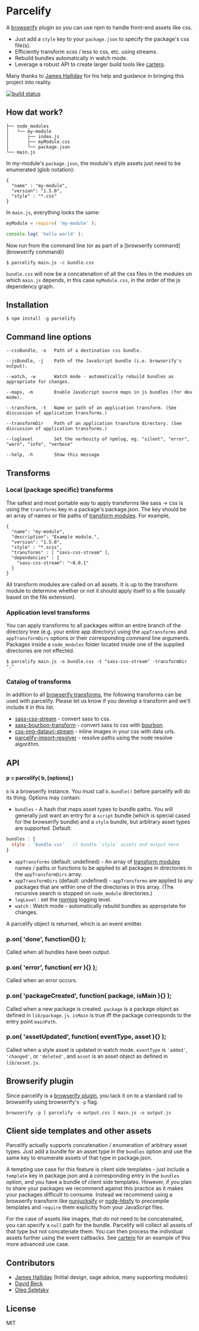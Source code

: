 # Parcelify

A [browserify](http://browserify.org/) plugin so you can use npm to handle front-end assets like css.

* Just add a `style` key to your `package.json` to specify the package's css file(s).
* Efficiently transform scss / less to css, etc. using streams.
* Rebuild bundles automatically in watch mode.
* Leverage a robust API to create larger build tools like [cartero](https://github.com/rotundasoftware/cartero).

Many thanks to [James Halliday](https://twitter.com/substack) for his help and guidance in bringing this project into reality.

[![build status](https://secure.travis-ci.org/rotundasoftware/parcelify.png)](http://travis-ci.org/rotundasoftware/parcelify)

## How dat work?

```
├── node_modules
│   └── my-module
│       ├── index.js
│       ├── myModule.css
│       └── package.json
└── main.js
```

In my-module's `package.json`, the module's style assets just need to be enumerated (glob notation):

```
{
  "name" : "my-module",
  "version": "1.5.0",
  "style" : "*.css"
}
```

In `main.js`, everything looks the same:

```javascript
myModule = require( 'my-module' );

console.log( 'hello world' );
```

Now run from the command line (or as part of a [browserify command](browserify command))

```
$ parcelify main.js -c bundle.css
```

`bundle.css` will now be a concatenation of all the css files in the modules on which `main.js` depends, in this case `myModule.css`, in the order of the js dependency graph.

## Installation

```
$ npm install -g parcelify
```

## Command line options

```
--cssBundle, -o   Path of a destination css bundle.

--jsBundle, -j    Path of the JavaScript bundle (i.e. browserify's output).

--watch, -w       Watch mode - automatically rebuild bundles as appropriate for changes.

--maps, -m        Enable JavaScript source maps in js bundles (for dev mode).

--transform, -t   Name or path of an application transform. (See discussion of application transforms.)

--transformDir    Path of an application transform directory. (See discussion of application transforms.)

--loglevel        Set the verbosity of npmlog, eg. "silent", "error", "warn", "info", "verbose"

--help, -h        Show this message
```

## Transforms

### Local (package specific) transforms

The safest and most portable way to apply transforms like sass -> css is using the `transforms` key in a package's package.json. The key should be an array of names or file paths of [transform modules](https://github.com/substack/module-deps#transforms). For example,

```
{
  "name": "my-module",
  "description": "Example module.",
  "version": "1.5.0",
  "style" : "*.scss",
  "transforms" : [ "sass-css-stream" ],
  "dependencies" : {
    "sass-css-stream": "~0.0.1"
  }
}
```

All transform modules are called on all assets. It is up to the transform module to determine whether or not it should apply itself to a file (usually based on the file extension).

### Application level transforms

You can apply transforms to all packages within an entire branch of the directory tree (e.g. your entire app directory) using the `appTransforms` and `appTransformDirs` options or their corresponding command line arguments. Packages inside a `node_modules` folder located inside one of the supplied directories are not effected.

```
$ parcelify main.js -o bundle.css -t "sass-css-stream" -transformDir "."
```

### Catalog of transforms

In addition to all [browserify transforms](https://github.com/substack/node-browserify/wiki/list-of-transforms), the following transforms can be used with parcelify. Please let us know if you develop a transform and we'll include it in this list.

* [sass-css-stream](https://github.com/rotundasoftware/sass-css-stream) - convert sass to css.
* [sass-bourbon-transform](https://github.com/rotundasoftware/sass-bourbon-transform) - convert sass to css with [bourbon](http://bourbon.io/).
* [css-img-datauri-stream](https://github.com/jbkirby/css-img-datauri-stream) - inline images in your css with data urls.
* [parcelify-import-resolver](https://github.com/johanneslumpe/parcelify-import-resolver) - resolve paths using the node resolve algorithm.

## API

#### p = parcelify( b, [options] )

`b` is a browserify instance. You must call `b.bundle()` before parcelify will do its thing. Options may contain:

* `bundles` - A hash that maps asset types to bundle paths. You will generally just want an entry for a `script` bundle (which is special cased for the browserify bundle) and a `style` bundle, but arbitrary asset types are supported. Default:

```javascript
bundles : {
  style : 'bundle.css'   // bundle `style` assets and output here
}
```
* `appTransforms` (default: undefined) - An array of [transform modules](https://github.com/substack/module-deps#transforms) names / paths or functions to be applied to all packages in directories in the `appTransformDirs` array.
* `appTransformDirs` (default: undefined) - `appTransforms` are applied to any packages that are within one of the directories in this array. (The recursive search is stopped on `node_module` directories.)
* `logLevel` : set the [npmlog](https://www.npmjs.org/package/npmlog) logging level.
* `watch` : Watch mode - automatically rebuild bundles as appropriate for changes.

A parcelify object is returned, which is an event emitter.

### p.on( 'done', function(){} );
Called when all bundles have been output.

### p.on( 'error', function( err ){} );
Called when an error occurs.

### p.on( 'packageCreated', function( package, isMain ){} );
Called when a new package is created. `package` is a package object as defined in `lib/package.js`. `isMain` is true iff the package corresponds to the entry point `mainPath`.

### p.on( 'assetUpdated', function( eventType, asset ){} );
Called when a style asset is updated in watch mode. `eventType` is `'added'`, `'changed'`, or `'deleted'`, and `asset` is an asset object as defined in `lib/asset.js`.

## Browserify plugin

Since parcelify is a [browserify plugin](https://github.com/substack/node-browserify#plugins), you tack it on to a standard call to browserify using browserify's `-p` flag.

```
browserify -p [ parcelify -o output.css ] main.js -o output.js
```

## Client side templates and other assets

Parcelify actually supports concatenation / enumeration of arbitrary asset types. Just add a bundle for an asset type in the `bundles` option and use the same key to enumerate assets of that type in package.json.

A tempting use case for this feature is client side templates - just include a `template` key in package.json and a corresponding entry in the `bundles` option, and you have a bundle of client side templates. However, if you plan to share your packages we recommend against this practice as it makes your packages difficult to consume. Instead we recommend using a browserify transform like [nunjucksify](https://github.com/rotundasoftware/nunjucksify) or [node-hbsfy](https://github.com/epeli/node-hbsfy) to precompile templates and `require` them explicitly from your JavaScript files.

For the case of assets like images, that do not need to be concatenated, you can specify a `null` path for the bundle. Parcelify will collect all assets of that type but not concatenate them. You can then process the individual assets further using the event callbacks. See [cartero](https://github.com/rotundasoftware/cartero) for an example of this more advanced use case.

## Contributors

* [James Halliday](https://twitter.com/substack) (Initial design, sage advice, many supporting modules)
* [David Beck](https://twitter.com/davegbeck)
* [Oleg Seletsky](https://github.com/go-oleg)

## License

MIT
